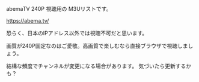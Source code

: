 
abemaTV 240P 視聴用の M3Uリストです。

https://abema.tv/


恐らく、日本のIPアドレス以外では視聴不可だと思います。

画質が240P固定なのはご愛敬。高画質で楽しむなら直接ブラウザで視聴しましょう。

結構な頻度でチャンネルが変更になる場合があります。
気づいたら更新するかも？

[![]()]('https://www.youtube.com/watch?v=UabBvfok2SI')
